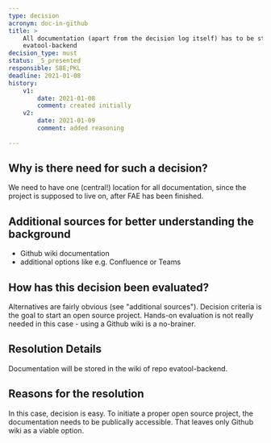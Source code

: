 ```yaml
---
type: decision
acronym: doc-in-github
title: >
    All documentation (apart from the decision log itself) has to be stored in a Github wiki, in repo 
    evatool-backend
decision_type: must
status: _5_presented
responsible: SBE;PKL
deadline: 2021-01-08
history:
    v1:
        date: 2021-01-08
        comment: created initially
    v2:
        date: 2021-01-09
        comment: added reasoning
                
---
```


## Why is there need for such a decision?

We need to have one (central!) location for all documentation, since the project is supposed to live on, after
FAE has been finished. 

## Additional sources for better understanding the background

* Github wiki documentation
* additional options like e.g. Confluence or Teams

## How has this decision been evaluated?

Alternatives are fairly obvious (see "additional sources"). Decision criteria is the goal to start an open source
project. Hands-on evaluation is not really needed in this case - using a Github wiki is a no-brainer.
 
## Resolution Details

Documentation will be stored in the wiki of repo evatool-backend.

## Reasons for the resolution

In this case, decision is easy. To initiate a proper open source project, the documentation needs to be 
publically accessible. That leaves only Github wiki as a viable option.  

